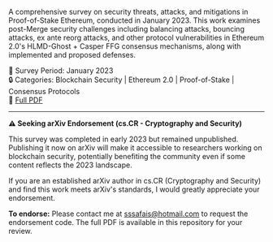 A comprehensive survey on security threats, attacks, and mitigations in Proof-of-Stake Ethereum, conducted in January 2023. This work examines post-Merge security challenges including balancing attacks, bouncing attacks, ex ante reorg attacks, and other protocol vulnerabilities in Ethereum 2.0's HLMD-Ghost + Casper FFG consensus mechanisms, along with implemented and proposed defenses.

📅 Survey Period: January 2023  
🔒 Categories: Blockchain Security | Ethereum 2.0 | Proof-of-Stake | Consensus Protocols  
📄 [Full PDF](./A-survey-on-security-of-Proof-of-Stake-PoS-Ethereum.pdf)

---

**⚠️ Seeking arXiv Endorsement (cs.CR - Cryptography and Security)**

This survey was completed in early 2023 but remained unpublished. Publishing it now on arXiv will make it accessible to researchers working on blockchain security, potentially benefiting the community even if some content reflects the 2023 landscape.

If you are an established arXiv author in cs.CR (Cryptography and Security) and find this work meets arXiv's standards, I would greatly appreciate your endorsement.

**To endorse:** Please contact me at sssafais@hotmail.com to request the endorsement code. The full PDF is available in this repository for your review.
